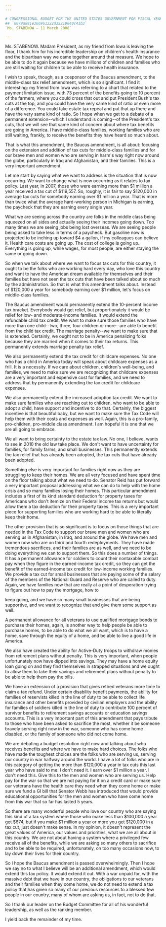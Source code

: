 ```yaml
---
---

# CONGRESSIONAL BUDGET FOR THE UNITED STATES GOVERNMENT FOR FISCAL YEAR
## `6079a881e366961222d32219040c41b3`
`Ms. STABENOW — 11 March 2008`

---
```



Ms. STABENOW. Madam President, as my friend from Iowa is leaving the 
floor, I thank him for his incredible leadership on children's health 
insurance and the bipartisan way we came together around that measure. 
We hope to be able to do it again because we have millions of children 
and families who are still waiting for children to be able to receive 
health insurance.

I wish to speak, though, as a cosponsor of the Baucus amendment, to 
the middle-class tax relief amendment, which is so significant. I find 
it interesting: my friend from Iowa was referring to a chart that 
related to the payment limitation issue, with 73 percent of the 
benefits going to 10 percent of the farmers, where you could cross that 
out and put President Bush's tax cuts at the top, and you could have 
the very same kind of ratio or even more of a difference. You could 
take estate tax repeal and put that up there and have the very same 
kind of ratio. So I hope when we get to a debate of a permanent 
extension--which I understand is coming--of the President's tax cuts, 
that we will see that same kind of concern about where tax benefits are 
going in America. I have middle-class families, working families who 
are still waiting, frankly, to receive the benefits they have heard so 
much about.

That is what this amendment, the Baucus amendment, is all about: 
focusing on the extension and addition of tax cuts for middle-class 
families and for our brave men and women who are serving in harm's way 
right now around the globe, particularly in Iraq and Afghanistan, and 
their families. This is a very important amendment.

Let me start by saying what we want to address is the situation that 
is now occurring. We want to change what is now occurring as it relates 
to tax policy. Last year, in 2007, those who were earning more than $1 
million a year received a tax cut of $119,557. So, roughly, it is fair 
to say $120,000 in average tax cuts for somebody earning over $1 
million a year. That is more than twice what the average hard-working 
person in Michigan is earning, the paycheck that they are earning every 
single year.

What we are seeing across the country are folks in the middle class 
being squeezed on all sides and actually seeing their incomes going 
down. Too many times we are seeing jobs being lost overseas. We are 
seeing people being asked to take less in terms of a paycheck. But 
gasoline now is projected to be inching up toward $4 a gallon, if my 
colleagues can believe it. Health care costs are going up. The cost of 
college is going up. Everything is going up, while wages, for most 
people, are either staying the same or going down.

So when we talk about where we want to focus tax cuts for this 
country, it ought to be the folks who are working hard every day, who 
love this country and want to have the American dream available for 
themselves and their families but have not seen the tax cuts that have 
been talked about so much by the administration. So that is what this 
amendment talks about. Instead of $120,000 a year for somebody earning 
over $1 million, let's focus on middle-class families.

The Baucus amendment would permanently extend the 10-percent income 
tax bracket. Everybody would get relief, but proportionately it would 
be relief for low- and moderate-income families. It would extend the 
refundable child tax credit. We want to make sure those families 
who have more than one child--two, three, four children or more--are 
able to benefit from the child tax credit. The marriage penalty--we 
want to make sure that is extended. Certainly, we ought not to be in 
America penalizing folks because they are married when it comes to 
their tax returns. This permanently extends marriage penalty tax 
relief.


We also permanently extend the tax credit for childcare expenses. No 
one who has a child in America today will speak about childcare 
expenses as a frill. It is a necessity. If we care about children, 
children's well-being, and families, we need to make sure we are 
recognizing that childcare expenses are a very important and expensive 
cost for families, and we need to address that by permanently extending 
the tax credit for childcare expenses.

We also permanently extend the increased adoption tax credit. We want 
to make sure families who are reaching out to children, who want to be 
able to adopt a child, have support and incentive to do that. 
Certainly, the biggest incentive is that beautiful baby, but we want to 
make sure the Tax Code will help them with their costs and expenses as 
well. Again, this is a pro-family, pro-children, pro-middle class 
amendment. I am hopeful it is one that we are all going to embrace.

We all want to bring certainty to the estate tax law. No one, I 
believe, wants to see in 2010 the old law take place. We don't want to 
have uncertainty for families, for family farms, and small businesses. 
This permanently extends the tax relief that has already been adopted, 
the tax cuts that have already been adopted.

Something else is very important for families right now as they are 
struggling to keep their homes. We are all very focused and have spent 
time on the floor talking about what we need to do. Senator Reid has 
put forward a very important proposal addressing what we can do to help 
with the home crisis and so many families losing their homes. This 
particular amendment includes a first of its kind standard deduction 
for property taxes for Americans who don't itemize on their Federal 
income tax returns but would allow them a tax deduction for their 
property taxes. This is a very important piece for supporting families 
who are working hard to be able to literally keep their home.

The other provision that is so significant is to focus on those 
things that are needed in the Tax Code to support our brave men and 
women who are serving us in Afghanistan, in Iraq, and around the globe. 
We have men and women now who are on third and fourth redeployments. 
They have made tremendous sacrifices, and their families are as well, 
and we need to be doing everything we can to support them. So this does 
a number of things. It has a permanent allowance for soldiers to count 
their nontaxable combat pay when they figure in the earned-income tax 
credit, so they can get the benefit of the earned-income tax credit for 
low-income working families. We provide a tax cut for small businesses 
that are paying some of the salary of the members of the National Guard 
and Reserve who are called to duty. Again, we have families now that 
are really at a point of desperation trying to figure out how to pay 
the mortgage, how to


keep going, and we have so many small businesses that are being 
supportive, and we want to recognize that and give them some support as 
well.

A permanent allowance for all veterans to use qualified mortgage 
bonds to purchase their homes, again, is another way to help people be 
able to purchase homes, to be able to do what we all want, which is to 
have a home, save through the equity of a home, and be able to live a 
good life in America.

We also have created the ability for Active-Duty troops to withdraw 
monies from retirement plans without penalty. This is very important, 
when people unfortunately now have dipped into savings. They may have a 
home equity loan going on and they find themselves in strapped 
situations and we ought to allow them to take their savings and 
retirement plans without penalty to be able to help them pay the bills.

We have an extension of a provision that gives retired veterans more 
time to claim a tax refund. Under certain disability benefit payments, 
the ability for families of reservists killed in the line of duty to be 
able to collect life insurance and other benefits provided by civilian 
employers and the ability for families of soldiers killed in the line 
of duty to contribute 100 percent of survivor benefits to retirement 
savings accounts or education savings accounts. This is a very 
important part of this amendment that pays tribute to those who have 
been asked to sacrifice the most, whether it be someone bravely serving 
right now in the war, someone who has come home disabled, or the family 
of someone who did not come home.

We are debating a budget resolution right now and talking about who 
receives benefits and where we have to make hard choices. The folks who 
have made the toughest choices are the folks who are serving us, 
serving our country in war halfway around the world. I have a lot of 
folks who are in this category of getting the more than $120,000 a year 
in tax cuts this last year who have said to me: I don't need it. I earn 
over $1 million a year. I don't need this. Give this to the men and 
women who are serving us. Help pay for the war so that we are not 
paying for it on a credit card or make sure our veterans have the 
health care they need when they come home or make sure we fund a GI 
bill that Senator Webb has introduced that would provide educational 
opportunities for the men and women who have come home from this war 
that so far has lasted 5 years.


So there are many wonderful people who love our country who are 
saying this kind of a tax system where those who make less than 
$100,000 a year get $674, but if you make $1 million a year or more you 
get $120,000 in a tax cut, just doesn't make sense. In my opinion, it 
doesn't represent the great values of America, our values and 
priorities, what we are all about in this country. We are not about 
having a system where a privileged few receive all of the benefits, 
while we are asking so many others to sacrifice and to be able to be 
required, unfortunately, on too many occasions now, to lay down their 
lives for their country.

So I hope the Baucus amendment is passed overwhelmingly. Then I hope 
we say no to what I believe will be an additional amendment, which 
would extend this tax policy. It would extend it out. With a war unpaid 
for, with the massive debt that we have in our country, the obligations 
to our veterans and their families when they come home, we do not need 
to extend a tax policy that has given so many of our precious resources 
to a blessed few people in our country, many of whom are asking us, in 
fact, not to do that.

So I thank our leader on the Budget Committee for all of his 
wonderful leadership, as well as the ranking member.

I yield back the remainder of my time.